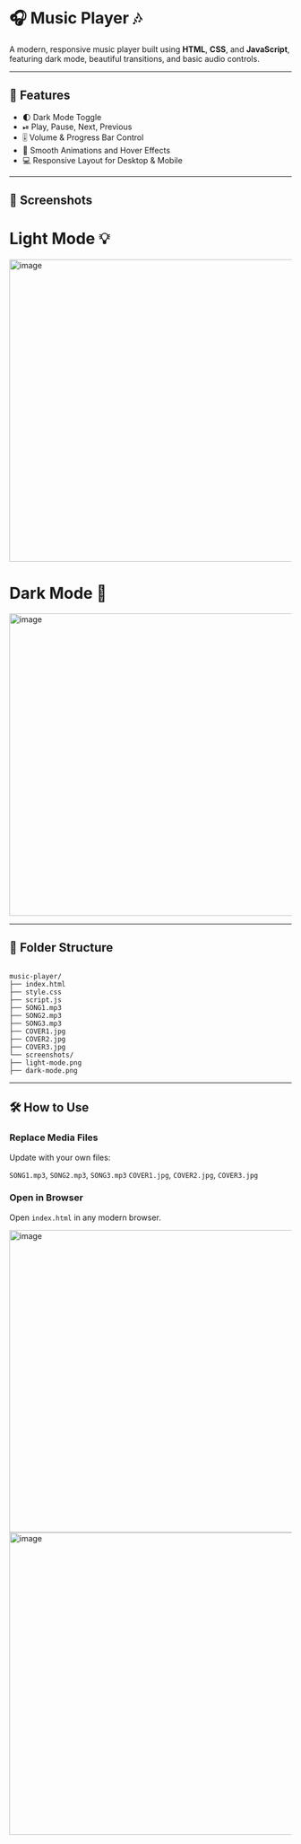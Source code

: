 

# 🎧 Music Player 🎶

A modern, responsive music player built using **HTML**, **CSS**, and **JavaScript**, featuring dark mode, beautiful transitions, and basic audio controls.

---

## 🚀 Features

- 🌓 Dark Mode Toggle  
- ⏯ Play, Pause, Next, Previous  
- 🎚 Volume & Progress Bar Control  
- 🎨 Smooth Animations and Hover Effects  
- 💻 Responsive Layout for Desktop & Mobile

---

## 📸 Screenshots

# Light Mode 💡 

<img width="959" height="539" alt="image" src="https://github.com/user-attachments/assets/55855428-bd6e-4d87-b021-b24c95833f3b" />

# Dark Mode 🌙 

<img width="959" height="539" alt="image" src="https://github.com/user-attachments/assets/3d53c60d-66d0-474a-ac0f-a3ef3a31826c" />

---

## 📂 Folder Structure

```

music-player/
├── index.html
├── style.css
├── script.js
├── SONG1.mp3
├── SONG2.mp3
├── SONG3.mp3
├── COVER1.jpg
├── COVER2.jpg
├── COVER3.jpg
└── screenshots/
├── light-mode.png
├── dark-mode.png

````

---

## 🛠 How to Use

### Replace Media Files

Update with your own files:

 `SONG1.mp3`, `SONG2.mp3`, `SONG3.mp3`
 `COVER1.jpg`, `COVER2.jpg`, `COVER3.jpg`

### Open in Browser

Open `index.html` in any modern browser.

<img width="959" height="539" alt="image" src="https://github.com/user-attachments/assets/425df028-7716-41c8-8b5b-08b279afc79e" />

<img width="959" height="539" alt="image" src="https://github.com/user-attachments/assets/187b04d5-f515-4591-adcb-75c20c07c0d1" />

